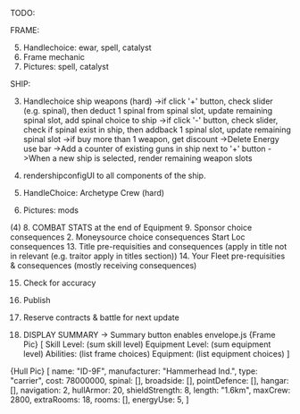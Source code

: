 TODO:

FRAME:

5. Handlechoice: ewar, spell, catalyst
6. Frame mechanic
7. Pictures: spell, catalyst

SHIP: 

3. Handlechoice ship weapons (hard)
->if click '+' button, check slider (e.g. spinal), then deduct 1 spinal from spinal slot, update remaining spinal slot, add spinal choice to ship
->if click '-' button, check slider, check if spinal exist in ship, then addback 1 spinal slot, update remaining spinal slot 
->if buy more than 1 weapon, get discount 
->Delete Energy use bar 
->Add a counter of existing guns in ship next to '+' button 
->When a new ship is selected, render remaining weapon slots 

4. rendershipconfigUI to all components of the ship. 

5. HandleChoice: Archetype Crew (hard)

6. Pictures: mods


(4) 8. COMBAT STATS at the end of Equipment 9. Sponsor choice consequences 2. Moneysource choice consequences Start Loc consequences 13. Title pre-requisities and consequences (apply in title not in relevant (e.g. traitor apply in titles section)) 14. Your Fleet pre-requisities & consequences (mostly receiving consequences)

15. Check for accuracy

16. Publish

17. Reserve contracts & battle for next update

18. DISPLAY SUMMARY -> Summary button enables envelope.js
    {Frame Pic} [
    Skill Level: (sum skill level)
    Equipment Level: (sum equipment level)
    Abilities: (list frame choices)
    Equipment: (list equipment choices)
    ]

{Hull Pic} [
name: "ID-9F",
manufacturer: "Hammerhead Ind.",
type: "carrier",
cost: 78000000,
spinal: [],
broadside: [],
pointDefence: [],
hangar: [],
navigation: 2,
hullArmor: 20,
shieldStrength: 8,
length: "1.6km",
maxCrew: 2800,
extraRooms: 18,
rooms: [],
energyUse: 5,
]
